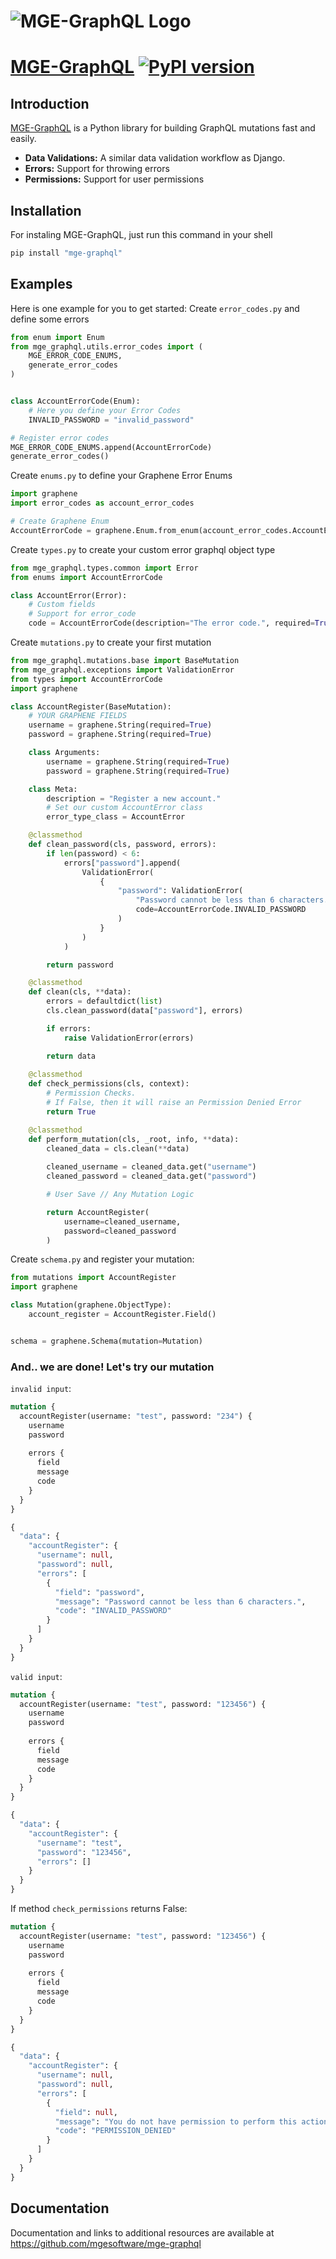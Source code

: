 # ![MGE-GraphQL Logo](https://mgedev.com/images/mge_logo-white.webp) 
# [MGE-GraphQL](https://pypi.org/project/mge-graphql/) [![PyPI version](https://badge.fury.io/py/mge-graphql.svg)](https://pypi.org/project/mge-graphql/)

## Introduction

[MGE-GraphQL](https://pypi.org/project/mge-graphql/) is a Python library for building GraphQL mutations fast and easily.

- **Data Validations:** A similar data validation workflow as Django.
- **Errors:** Support for throwing errors
- **Permissions:** Support for user permissions


## Installation

For instaling MGE-GraphQL, just run this command in your shell

```bash
pip install "mge-graphql"
```

## Examples

Here is one example for you to get started:
Create `error_codes.py` and define some errors
```python
from enum import Enum
from mge_graphql.utils.error_codes import (
    MGE_ERROR_CODE_ENUMS,
    generate_error_codes
)


class AccountErrorCode(Enum):
    # Here you define your Error Codes
    INVALID_PASSWORD = "invalid_password"

# Register error codes
MGE_ERROR_CODE_ENUMS.append(AccountErrorCode)
generate_error_codes()
```

Create `enums.py` to define your Graphene Error Enums

```python
import graphene
import error_codes as account_error_codes

# Create Graphene Enum
AccountErrorCode = graphene.Enum.from_enum(account_error_codes.AccountErrorCode)
```

Create `types.py` to create your custom error graphql object type
```python
from mge_graphql.types.common import Error
from enums import AccountErrorCode

class AccountError(Error):
    # Custom fields
    # Support for error_code
    code = AccountErrorCode(description="The error code.", required=True)
```

Create `mutations.py` to create your first mutation

```python
from mge_graphql.mutations.base import BaseMutation
from mge_graphql.exceptions import ValidationError
from types import AccountErrorCode
import graphene

class AccountRegister(BaseMutation):
    # YOUR GRAPHENE FIELDS
    username = graphene.String(required=True)
    password = graphene.String(required=True)

    class Arguments:
        username = graphene.String(required=True)
        password = graphene.String(required=True)

    class Meta:
        description = "Register a new account."
        # Set our custom AccountError class
        error_type_class = AccountError

    @classmethod
    def clean_password(cls, password, errors):
        if len(password) < 6:
            errors["password"].append(
                ValidationError(
                    {
                        "password": ValidationError(
                            "Password cannot be less than 6 characters.",
                            code=AccountErrorCode.INVALID_PASSWORD
                        )
                    }
                )
            )

        return password

    @classmethod
    def clean(cls, **data):
        errors = defaultdict(list)
        cls.clean_password(data["password"], errors)

        if errors:
            raise ValidationError(errors)

        return data
    
    @classmethod
    def check_permissions(cls, context):
        # Permission Checks. 
        # If False, then it will raise an Permission Denied Error
        return True

    @classmethod
    def perform_mutation(cls, _root, info, **data):
        cleaned_data = cls.clean(**data)
        
        cleaned_username = cleaned_data.get("username")
        cleaned_password = cleaned_data.get("password")

        # User Save // Any Mutation Logic

        return AccountRegister(
            username=cleaned_username, 
            password=cleaned_password
        )
```

Create `schema.py` and register your mutation:
```python
from mutations import AccountRegister
import graphene

class Mutation(graphene.ObjectType):
    account_register = AccountRegister.Field()


schema = graphene.Schema(mutation=Mutation)
````
### And.. we are done! Let's try our mutation

`invalid input`:
```graphql
mutation {
  accountRegister(username: "test", password: "234") {
    username
    password
    
    errors {
      field
      message
      code
    }
  }
}
```
```graphql
{
  "data": {
    "accountRegister": {
      "username": null,
      "password": null,
      "errors": [
        {
          "field": "password",
          "message": "Password cannot be less than 6 characters.",
          "code": "INVALID_PASSWORD"
        }
      ]
    }
  }
}
```

`valid input`:
```graphql
mutation {
  accountRegister(username: "test", password: "123456") {
    username
    password
    
    errors {
      field
      message
      code
    }
  }
}
```
```graphql
{
  "data": {
    "accountRegister": {
      "username": "test",
      "password": "123456",
      "errors": []
    }
  }
}
```

If method `check_permissions` returns False:
```graphql
mutation {
  accountRegister(username: "test", password: "123456") {
    username
    password
    
    errors {
      field
      message
      code
    }
  }
}
```
```graphql
{
  "data": {
    "accountRegister": {
      "username": null,
      "password": null,
      "errors": [
        {
          "field": null,
          "message": "You do not have permission to perform this action",
          "code": "PERMISSION_DENIED"
        }
      ]
    }
  }
}
```

## Documentation

Documentation and links to additional resources are available at
https://github.com/mgesoftware/mge-graphql
